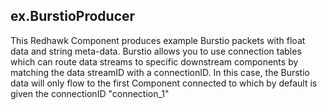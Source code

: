 ## ex.BurstioProducer ##

This Redhawk Component produces example Burstio packets with float data and string meta-data. Burstio allows you to use connection tables which can route data streams to specific downstream components by matching the data streamID with a connectionID. In this case, the Burstio data will only flow to the first Component connected to which by default is given the connectionID "connection_1"
